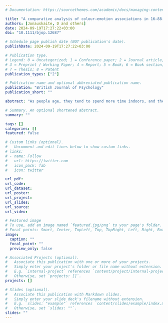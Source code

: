 ```yaml
---
# Documentation: https://sourcethemes.com/academic/docs/managing-content/

title: "A comparative analysis of colour–emotion associations in 16–88-year-old adults from 31 countries"
authors: [Jonauskaite, D and others]
date: 2024-09-19T17:27:22+03:00
doi: "10.1111/bjop.12687"

# Schedule page publish date (NOT publication's date).
publishDate: 2024-09-19T17:27:22+03:00

# Publication type.
# Legend: 0 = Uncategorized; 1 = Conference paper; 2 = Journal article;
# 3 = Preprint / Working Paper; 4 = Report; 5 = Book; 6 = Book section;
# 7 = Thesis; 8 = Patent
publication_types: ["2"]

# Publication name and optional abbreviated publication name.
publication: "British Journal of Psychology"
publication_short: ""

abstract: "As people age, they tend to spend more time indoors, and the colours in their surroundings may significantly impact their mood and overall well-being. However, there is a lack of empirical evidence to provide informed guidance on colour choices, irrespective of age group. To work towards informed choices, we investigated whether the associations between colours and emotions observed in younger individuals also apply to older adults. We recruited 7393 participants, aged between 16 and 88 years and coming from 31 countries. Each participant associated 12 colour terms with 20 emotion concepts and rated the intensity of each associated emotion. Different age groups exhibited highly similar patterns of colour–emotion associations (average similarity coefficient of .97), with subtle yet meaningful age-related differences. Adolescents associated the greatest number but the least positively biased emotions with colours. Older participants associated a smaller number but more intense and more positive emotions with all colour terms, displaying a positivity effect. Age also predicted arousal and power biases, varying by colour. Findings suggest parallels in colour–emotion associations between younger and older adults, with subtle but significant age-related variations. Future studies should next assess whether colour–emotion associations reflect what people actually feel when exposed to colour."

# Summary. An optional shortened abstract.
summary: ""

tags: []
categories: []
featured: false

# Custom links (optional).
#   Uncomment and edit lines below to show custom links.
# links:
# - name: Follow
#   url: https://twitter.com
#   icon_pack: fab
#   icon: twitter

url_pdf:
url_code:
url_dataset:
url_poster:
url_project:
url_slides:
url_source:
url_video:

# Featured image
# To use, add an image named `featured.jpg/png` to your page's folder. 
# Focal points: Smart, Center, TopLeft, Top, TopRight, Left, Right, BottomLeft, Bottom, BottomRight.
image:
  caption: ""
  focal_point: ""
  preview_only: false

# Associated Projects (optional).
#   Associate this publication with one or more of your projects.
#   Simply enter your project's folder or file name without extension.
#   E.g. `internal-project` references `content/project/internal-project/index.md`.
#   Otherwise, set `projects: []`.
projects: []

# Slides (optional).
#   Associate this publication with Markdown slides.
#   Simply enter your slide deck's filename without extension.
#   E.g. `slides: "example"` references `content/slides/example/index.md`.
#   Otherwise, set `slides: ""`.
slides: ""
---
```

